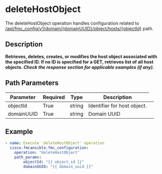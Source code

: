 # deleteHostObject

The deleteHostObject operation handles configuration related to [/api/fmc_config/v1/domain/{domainUUID}/object/hosts/{objectId}](/paths//api/fmc_config/v1/domain/{domain_uuid}/object/hosts/{object_id}.md) path.&nbsp;
## Description
**Retrieves, deletes, creates, or modifies the host object associated with the specified ID. If no ID is specified for a GET, retrieves list of all host objects. _Check the response section for applicable examples (if any)._**

## Path Parameters
| Parameter | Required | Type | Description |
| --------- | -------- | ---- | ----------- |
| objectId | True | string <td colspan=3> Identifier for host object. |
| domainUUID | True | string <td colspan=3> Domain UUID |

## Example
```yaml
- name: Execute 'deleteHostObject' operation
  cisco.fmcansible.fmc_configuration:
    operation: "deleteHostObject"
    path_params:
        objectId: "{{ object_id }}"
        domainUUID: "{{ domain_uuid }}"

```